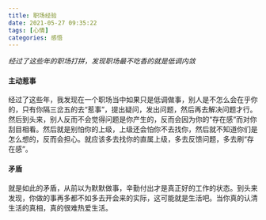 ```yaml
---
title: 职场经验
date: 2021-05-27 09:35:22
tags: [心情]
categories: 感悟
---
```

*经过了这些年的职场打拼，发现职场最不吃香的就是低调内敛*

#### 主动惹事
经过了这些年，我发现在一个职场当中如果只是低调做事，别人是不怎么会在乎你的，只有你隔三岔五的去“惹事”，提出疑问，发出问题，然后再去解决问题才行。然后到头来，别人反而不会觉得问题是你产生的，反而会因为你的“存在感”而对你刮目相看。然后就是别怕你的上级，上级还会怕你不去找你，然后就不知道你们是怎么想的，反而会担心。就应该多去找你的直属上级，多去反馈问题，多去刷“存在感”。

#### 矛盾
就是如此的矛盾，从前以为默默做事，辛勤付出才是真正好的工作的状态。到头来发现，你做的事再多都不如多去开会来的实际，这可能就是生活吧。当你真的认清生活的真相，真的很难热爱生活。